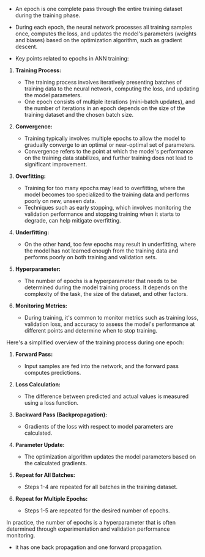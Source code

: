 - An epoch is one complete pass through the entire training dataset during the training phase. 
- During each epoch, the neural network processes all training samples once, computes the loss, and updates the model's parameters (weights and biases) based on the optimization algorithm, such as gradient descent.

- Key points related to epochs in ANN training:

1. **Training Process:**
   - The training process involves iteratively presenting batches of training data to the neural network, computing the loss, and updating the model parameters.
   - One epoch consists of multiple iterations (mini-batch updates), and the number of iterations in an epoch depends on the size of the training dataset and the chosen batch size.

2. **Convergence:**
   - Training typically involves multiple epochs to allow the model to gradually converge to an optimal or near-optimal set of parameters.
   - Convergence refers to the point at which the model's performance on the training data stabilizes, and further training does not lead to significant improvement.

3. **Overfitting:**
   - Training for too many epochs may lead to overfitting, where the model becomes too specialized to the training data and performs poorly on new, unseen data.
   - Techniques such as early stopping, which involves monitoring the validation performance and stopping training when it starts to degrade, can help mitigate overfitting.

4. **Underfitting:**
   - On the other hand, too few epochs may result in underfitting, where the model has not learned enough from the training data and performs poorly on both training and validation sets.

5. **Hyperparameter:**
   - The number of epochs is a hyperparameter that needs to be determined during the model training process. It depends on the complexity of the task, the size of the dataset, and other factors.

6. **Monitoring Metrics:**
   - During training, it's common to monitor metrics such as training loss, validation loss, and accuracy to assess the model's performance at different points and determine when to stop training.

Here's a simplified overview of the training process during one epoch:

1. **Forward Pass:**
   - Input samples are fed into the network, and the forward pass computes predictions.

2. **Loss Calculation:**
   - The difference between predicted and actual values is measured using a loss function.

3. **Backward Pass (Backpropagation):**
   - Gradients of the loss with respect to model parameters are calculated.

4. **Parameter Update:**
   - The optimization algorithm updates the model parameters based on the calculated gradients.

5. **Repeat for All Batches:**
   - Steps 1-4 are repeated for all batches in the training dataset.

6. **Repeat for Multiple Epochs:**
   - Steps 1-5 are repeated for the desired number of epochs.

In practice, the number of epochs is a hyperparameter that is often determined through experimentation and validation performance monitoring.

- it has one back propagation and one forward propagation.